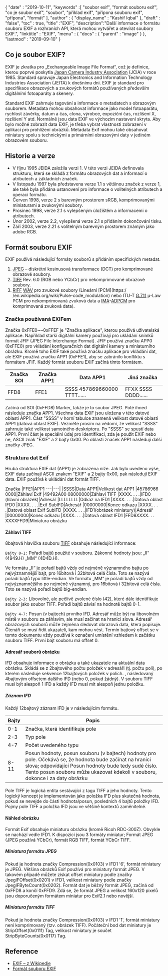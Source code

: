 {
  "date" : "2019-10-11",
  "keywords" :[ "soubor exif", "formát souboru exif", "co je soubor exif", "soubor", "příklad exif", "přípona souboru exif", "přípona", "formát" ],
  "author" : {
    "display_name" : "Kashif Iqbal"
},
  "draft" : "false",
  "toc" : true,
  "title" :"EXIF",
  "description":"Další informace o formátu souboru EXIF a rozhraních API, která mohou vytvářet a otevírat soubory EXIF.",
  "linktitle" : "EXIF",
  "menu" : {
    "docs" : {
      "parent" : "image"
}
},
  "lastmod" : "2019-09-10"
}

## Co je soubor EXIF?
EXIF je zkratka pro „Exchangeable Image File Format“, což je definice, kterou poprvé poskytla [Japan Camera Industry Association](https://en.wikipedia.org/wiki/Japan_Electronic_Industries_Development_Association) (JCIA) v roce 1985. Standard spravuje Japan Electronics and Information Technology Industries Association (JEITA) k dnešnímu dni. EXIF je standard pro specifikace obrazových a zvukových formátů používaných především digitálními fotoaparáty a skenery.

Standard EXIF zahrnuje tagování a informace o metadatech s obrazovým souborem. Metadata mohou obsahovat informace jako model fotoaparátu, rychlost závěrky, datum a čas, clona, výrobce, expoziční čas, rozlišení X, rozlišení Y atd. Normálně jsou data EXIF ve výchozím nastavení skryta. Aby bylo možné zobrazit data EXIF, je třeba vybrat vlastnosti zobrazení v aplikaci pro prohlížení obrázků. Metadata Exif mohou také obsahovat miniatury spolu s technickými a primárními obrazovými daty v jediném obrazovém souboru.

## Historie a verze ##

* V říjnu 1995 JEIDA založila verzi 1. V této verzi JEIDA definovala strukturu, která se skládá z formátu obrazových dat a informací o atributech a základních značek.
* V listopadu 1997 byla představena verze 1.1 s většinou značek z verze 1, ale také byla přidána ustanovení pro informace o volitelných atributech a operaci formátu.
* Červen 1998, verze 2 s barevným prostorem sRGB, komprimovanými miniaturami a zvukovými soubory.
* Prosinec 1998, verze 2.1 s vylepšeným úložištěm a informacemi o atributech.
* Únor 2002, verze 2.2, vylepšená verze 2.1 s přidáním dokončování tisku.
* Září 2003, verze 2.21 s volitelným barevným prostorem známým jako adobe RGB.

## Formát souboru EXIF

EXIF používá následující formáty souborů s přidáním specifických metadat.

1. [JPEG](/cs/image/jpeg/) – diskrétní kosinusová transformace (DCT) pro komprimované obrazové soubory.
1. [TIFF](/cs/image/tiff/) Rev. 6.0 (RGB nebo YCbCr) pro nekomprimované obrazové soubory.
1. [RIFF](https://en.wikipedia.org/wiki/Resource_Interchange_File_Format) [WAV](https://en.wikipedia.org/wiki/WAV) pro zvukové soubory (Lineární [PCM](https:/ /en.wikipedia.org/wiki/Pulse-code_modulation) nebo ITU-T [G.711](https://en.wikipedia.org/wiki/G.711) μ-Law PCM pro nekomprimovaná zvuková data a [ IMA](https://en.wikipedia.org/wiki/Interactive_Multimedia_Association)-[ADPCM](https://en.wikipedia.org/wiki/ADPCM) pro komprimovaná zvuková data).

### Značka používaná EXIFem ###

Značka 0xFFE0~~0xFFEF je "Značka aplikace", kterou používá uživatelská aplikace. Například starší digitální kamery používají pro ukládání snímků formát JFIF (JPEG File Interchange Format). JFIF používá značku APP0 (0xFFE0) pro vkládání konfiguračních dat digitální kamery a miniaturního obrázku. Kromě toho EXIF také používá značku aplikace pro vkládání dat, ale EXIF používá značku APP1 (0xFFE1), aby se zabránilo konfliktu s formátem JFIF. Každý formát souboru EXIF začíná tímto formátem.


|Značka SOI|Značka APP1|Data APP1|Jiná značka
---|---|---|---|
|FFD8|FFE1|SSSS 457869660000 TTTT......|FFXX SSSS DDDD......

Začíná od SOI (0xFFD8) Marker, takže je to soubor JPEG. Poté ihned následuje značka APP1. Všechna data EXIF jsou uložena v této datové oblasti APP1. Část "SSSS" v horní tabulce znamená velikost datové oblasti APP1 (datová oblast EXIF). Vezměte prosím na vědomí, že velikost "SSSS" zahrnuje také velikost samotného deskriptoru. Po "SSSS" se spustí data APP1. První část je speciální údaj pro identifikaci, zda je použit EXIF nebo ne, ASCII znak "EXIF" a 2 bajty 0x00. Po oblasti značek APP1 následují další značky JPEG.

### Struktura dat Exif ###

Hrubá struktura EXIF dat (APP1) je zobrazena níže. Jak bylo uvedeno výše, EXIF data začínají ASCII znakem "EXIF" a 2 bajty 0x00, pak následují EXIF data. EXIF používá k ukládání dat formát TIFF.


Značka |FFE1|APP1
---|---|
|SSSS|Data APP1|Velikost dat APP1
|45786966 0000|Záhlaví Exif
|49492A00 08000000|Záhlaví TIFF
|XXXX. . . .|IFD0 (hlavní obrázek)|Adresář
|LLLLLLLL|Odkaz na IFD1
|XXXX. . . .|Datová oblast IFD0
|XXXX. . . .|Exif SubIFD|Adresář
|00000000|Konec odkazu
|XXXX. . . .|Datová oblast Exif SubIFD
|XXXX. . . .|IFD1(obrázek miniatury)|Adresář
|00000000|Konec odkazu
|XXXX. . . .|Datová oblast IFD1
|FFD8XXXX. . . XXXXFFD9|Miniatura obrázku

#### Záhlaví TIFF ####

8bajtová hlavička souboru [TIFF](/cs/image/tiff/) obsahuje následující informace:

`Bajty 0-1:` Pořadí bajtů použité v souboru. Zákonné hodnoty jsou: „II“ (4949.H) „MM“ (4D4D.H).

Ve formátu „II“ je pořadí bajtů vždy od nejméně významného bajtu po nejvýznamnější bajt, pro 16bitová i 32bitová celá čísla. Toto se nazývá pořadí bajtů typu little-endian. Ve formátu „MM“ je pořadí bajtů vždy od nejvýznamnějšího po nejméně významný, pro 16bitová i 32bitová celá čísla. Toto se nazývá pořadí bajtů big-endian.

`Bajty 2-3:` Libovolné, ale pečlivě zvolené číslo (42), které dále identifikuje soubor jako soubor TIFF. Pořadí bajtů závisí na hodnotě bajtů 0-1.

`Bajty 4-7:` Posun (v bajtech) prvního IFD. Adresář může být na libovolném místě v souboru za záhlavím, ale musí začínat na hranici slova. Adresář obrazových souborů může zejména sledovat obrazová data, která popisuje. Čtenáři se musí řídit ukazateli, kam mohou vést. Termín bajtový offset se v tomto dokumentu vždy používá k označení umístění vzhledem k začátku souboru TIFF. První bajt souboru má offset 0.

#### Adresář souborů obrázku ####

IFD obsahuje informace o obrázku a také ukazatele na aktuální data obrázku. Skládá se z 2bajtového počtu položek v adresáři (tj. počtu polí), po kterém následuje sekvence 12bajtových položek v polích. , následovaný 4bajtovým offsetem dalšího IFD (nebo 0, pokud žádný). V souboru TIFF musí být alespoň 1 IFD a každý IFD musí mít alespoň jednu položku.

##### Záznam IFD #####

Každý 12bajtový záznam IFD je v následujícím formátu.


|Bajty|Popis
---|---|
|0-1|Značka, která identifikuje pole
|2-3|Typ pole
|4-7|Počet uvedeného typu
|8-11|Posun hodnoty, posun souboru (v bajtech) hodnoty pro pole. Očekává se, že hodnota bude začínat na hranici slova; odpovídající Posun hodnoty bude tedy sudé číslo. Tento posun souboru může ukazovat kdekoli v souboru, dokonce i za daty obrázku

Pole TIFF je logická entita sestávající z tagu TIFF a jeho hodnoty. Tento logický koncept je implementován jako položka IFD plus skutečná hodnota, pokud se nevejde do části hodnota/posun, posledních 4 bajtů položky IFD. Pojmy pole TIFF a položka IFD jsou ve většině kontextů zaměnitelné.

#### Náhled obrázku ####

Formát Exif obsahuje miniaturu obrázku (kromě Ricoh RDC-300Z). Obvykle se nachází vedle IFD1. K dispozici jsou 3 formáty miniatur; Formát JPEG (JPEG používá YCbCr), formát RGB TIFF, formát YCbCr TIFF.

##### Miniatura formátu JPEG #####

Pokud je hodnota značky Compression(0x0103) v IFD1 '6', formát miniatury je JPEG. Většina obrázků Exif používá pro miniatury formát JPEG. V takovém případě můžete získat offset miniatury podle značky JpegIFOffset(0x0201) v IFD1, velikost miniatury podle značky JpegIFByteCount(0x0202). Formát dat je běžný formát JPEG, začíná od 0xFFD8 a končí 0xFFD9. Zdá se, že formát JPEG a velikost 160x120 pixelů jsou doporučeným formátem miniatur pro Exif2.1 nebo novější.

##### Miniatura formátu TIFF #####

Pokud je hodnota značky Compression(0x0103) v IFD1 '1', formát miniatury není komprimovaný (tzv. obrázek TIFF). Počáteční bod dat miniatury je StripOffset(0x0111) Tag, velikost miniatury je součet StripByteCounts(0x0117) Tag.

## Reference ##

* [EXIF – z Wikipedie](https://en.wikipedia.org/wiki/Exif)
* [Formát souboru EXIF](https://www.media.mit.edu/pia/Research/deepview/exif.html)

